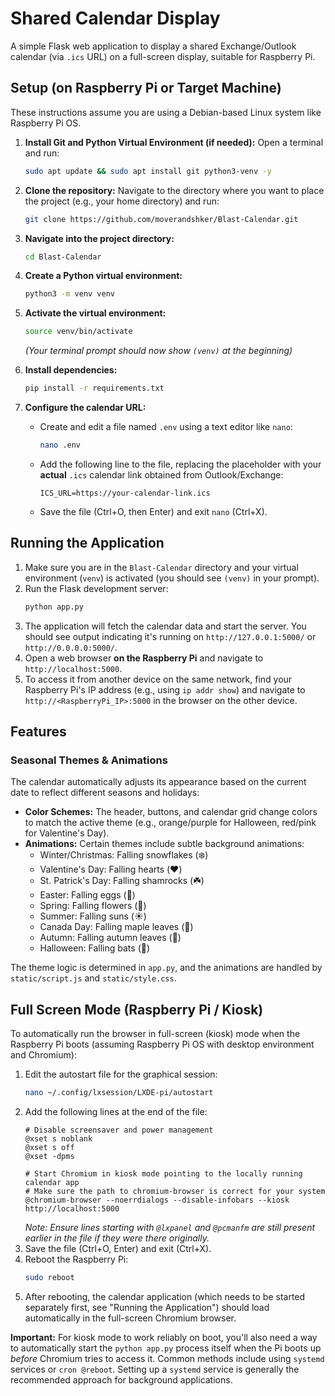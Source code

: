 # Shared Calendar Display

A simple Flask web application to display a shared Exchange/Outlook calendar (via `.ics` URL) on a full-screen display, suitable for Raspberry Pi.

## Setup (on Raspberry Pi or Target Machine)

These instructions assume you are using a Debian-based Linux system like Raspberry Pi OS.

1.  **Install Git and Python Virtual Environment (if needed):**
    Open a terminal and run:
    ```bash
    sudo apt update && sudo apt install git python3-venv -y
    ```

2.  **Clone the repository:**
    Navigate to the directory where you want to place the project (e.g., your home directory) and run:
    ```bash
    git clone https://github.com/moverandshker/Blast-Calendar.git
    ```

3.  **Navigate into the project directory:**
    ```bash
    cd Blast-Calendar
    ```

4.  **Create a Python virtual environment:**
    ```bash
    python3 -m venv venv
    ```

5.  **Activate the virtual environment:**
    ```bash
    source venv/bin/activate
    ```
    *(Your terminal prompt should now show `(venv)` at the beginning)*

6.  **Install dependencies:**
    ```bash
    pip install -r requirements.txt
    ```

7.  **Configure the calendar URL:**
    *   Create and edit a file named `.env` using a text editor like `nano`:
        ```bash
        nano .env
        ```
    *   Add the following line to the file, replacing the placeholder with your **actual** `.ics` calendar link obtained from Outlook/Exchange:
        ```
        ICS_URL=https://your-calendar-link.ics
        ```
    *   Save the file (Ctrl+O, then Enter) and exit `nano` (Ctrl+X).

## Running the Application

1.  Make sure you are in the `Blast-Calendar` directory and your virtual environment (`venv`) is activated (you should see `(venv)` in your prompt).
2.  Run the Flask development server:
    ```bash
    python app.py
    ```
3.  The application will fetch the calendar data and start the server. You should see output indicating it's running on `http://127.0.0.1:5000/` or `http://0.0.0.0:5000/`.
4.  Open a web browser **on the Raspberry Pi** and navigate to `http://localhost:5000`.
5.  To access it from another device on the same network, find your Raspberry Pi's IP address (e.g., using `ip addr show`) and navigate to `http://<RaspberryPi_IP>:5000` in the browser on the other device.

## Features

### Seasonal Themes & Animations

The calendar automatically adjusts its appearance based on the current date to reflect different seasons and holidays:

*   **Color Schemes:** The header, buttons, and calendar grid change colors to match the active theme (e.g., orange/purple for Halloween, red/pink for Valentine's Day).
*   **Animations:** Certain themes include subtle background animations:
    *   Winter/Christmas: Falling snowflakes (❄️)
    *   Valentine's Day: Falling hearts (❤️)
    *   St. Patrick's Day: Falling shamrocks (☘️)
    *   Easter: Falling eggs (🥚)
    *   Spring: Falling flowers (🌸)
    *   Summer: Falling suns (☀️)
    *   Canada Day: Falling maple leaves (🍁)
    *   Autumn: Falling autumn leaves (🍂)
    *   Halloween: Falling bats (🦇)

The theme logic is determined in `app.py`, and the animations are handled by `static/script.js` and `static/style.css`.

## Full Screen Mode (Raspberry Pi / Kiosk)

To automatically run the browser in full-screen (kiosk) mode when the Raspberry Pi boots (assuming Raspberry Pi OS with desktop environment and Chromium):

1.  Edit the autostart file for the graphical session:
    ```bash
    nano ~/.config/lxsession/LXDE-pi/autostart
    ```
2.  Add the following lines at the end of the file:
    ```
    # Disable screensaver and power management
    @xset s noblank
    @xset s off
    @xset -dpms

    # Start Chromium in kiosk mode pointing to the locally running calendar app
    # Make sure the path to chromium-browser is correct for your system
    @chromium-browser --noerrdialogs --disable-infobars --kiosk http://localhost:5000
    ```
    *Note: Ensure lines starting with `@lxpanel` and `@pcmanfm` are still present earlier in the file if they were there originally.*
3.  Save the file (Ctrl+O, Enter) and exit (Ctrl+X).
4.  Reboot the Raspberry Pi:
    ```bash
    sudo reboot
    ```
5.  After rebooting, the calendar application (which needs to be started separately first, see "Running the Application") should load automatically in the full-screen Chromium browser.

**Important:** For kiosk mode to work reliably on boot, you'll also need a way to automatically start the `python app.py` process itself when the Pi boots up *before* Chromium tries to access it. Common methods include using `systemd` services or `cron @reboot`. Setting up a `systemd` service is generally the recommended approach for background applications.
